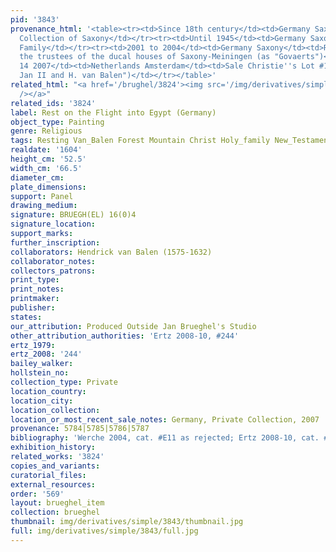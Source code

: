 ```yaml
---
pid: '3843'
provenance_html: '<table><tr><td>Since 18th century</td><td>Germany Saxony</td><td>Royal
  Collection of Saxony</td></tr><tr><td>Until 1945</td><td>Germany Saxony</td><td>Saxony-Meiningen
  Family</td></tr><tr><td>2001 to 2004</td><td>Germany Saxony</td><td>Returned through
  the trustees of the ducal houses of Saxony-Meiningen (as "Govaerts")</td></tr><tr><td>Nov
  14 2007</td><td>Netherlands Amsterdam</td><td>Sale Christie''s Lot #124 (as "Circle
  Jan II and H. van Balen")</td></tr></table>'
related_html: "<a href='/brughel/3824'><img src='/img/derivatives/simple/3824/thumbnail.jpg'
  /></a>"
related_ids: '3824'
label: Rest on the Flight into Egypt (Germany)
object_type: Painting
genre: Religious
tags: Resting Van_Balen Forest Mountain Christ Holy_family New_Testament Virgin_Mary
realdate: '1604'
height_cm: '52.5'
width_cm: '66.5'
diameter_cm: 
plate_dimensions: 
support: Panel
drawing_medium: 
signature: BRUEGH(EL) 16(0)4
signature_location: 
support_marks: 
further_inscription: 
collaborators: Hendrick van Balen (1575-1632)
collaborator_notes: 
collectors_patrons: 
print_type: 
print_notes: 
printmaker: 
publisher: 
states: 
our_attribution: Produced Outside Jan Brueghel's Studio
other_attribution_authorities: 'Ertz 2008-10, #244'
ertz_1979: 
ertz_2008: '244'
bailey_walker: 
hollstein_no: 
collection_type: Private
location_country: 
location_city: 
location_collection: 
location_or_most_recent_sale_notes: Germany, Private Collection, 2007
provenance: 5784|5785|5786|5787
bibliography: 'Werche 2004, cat. #E11 as rejected; Ertz 2008-10, cat. #244'
exhibition_history: 
related_works: '3824'
copies_and_variants: 
curatorial_files: 
external_resources: 
order: '569'
layout: brueghel_item
collection: brueghel
thumbnail: img/derivatives/simple/3843/thumbnail.jpg
full: img/derivatives/simple/3843/full.jpg
---
```

